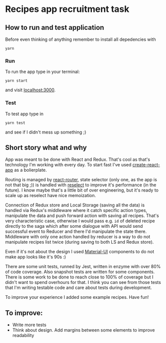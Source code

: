 # Recipes app recruitment task

## How to run and test application
Before even thinking of anything remember to install all depedencies with
```
yarn
```

### Run
To run the app type in your terminal:
```
yarn start
```
and visit [localhost:3000](http://localhost:3000).

### Test
To test app type in
```
yarn test
```
and see if I didn't mess up something ;)

## Short story what and why
App was meant to be done with React and Redux. That's cool as that's technology I'm working with every day. To start fast I've used [create-react-app](https://github.com/facebook/create-react-app) as a bolierplate.

Routing is managed by [react-router](https://github.com/ReactTraining/react-router), state selector (only one, as the app is not that big ;)) is handled with [reselect](https://github.com/reduxjs/reselect) to improve it's performance (in the future). I know maybe that's a little bit of over engineering, but it's ready to scale up as reselect have nice memoization.

Connection of Redux store and Local Storage (saving all the data) is handled via Redux's middleware where it catch specific action types, manipulate the data and push forward action with saving all recipes. That's very characteristic case, otherwise I would pass e.g. `id` of deleted recipe directly to the saga which after some dialogue with API would send successful event to Reducer and there I'd manipulate the state there.
Middleware with only one action handled by reducer is a way to do not manipulate recipes list twice (during saving to both LS and Redux store).

Even if it's not about the design I used [Material-UI](https://material-ui.com/) components to do not make app looks like it's 90s :)

There are some unit tests, runned by Jest, written in enzyme with over 80% of code coverage. Also snapshot tests are written for some components. There is some work to be done to reach close to 100% of coverage but I didn't want to spend overhours for that. I think you can see from those tests that I'm writing testable code and care about tests during development.

To improve your experience I added some example recipes. Have fun!

## To improve:
- Write more tests
- Think about design. Add margins between some elements to improve readability
